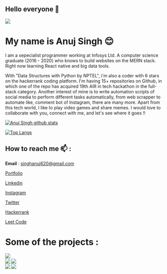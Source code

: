 ## Hello everyone 👋</br> 
![](https://komarev.com/ghpvc/?username=singhanuj620&color=green)


# My name is Anuj Singh :blush: </br>


I am a sepecialist programmer working at Infosys Ltd. A computer science graduate (2016 - 2020) who knows to build websites on the MERN stack. Right now learning React native and big data tools.

With "Data Structures with Python by NPTEL", i'm also a coder with 6 stars on the hackerrank coding platform. I'm having 15+ repositories on Github, in which one of the repo has acquired 19th AIR in tech hackathon in the full-stack category. Another interest of mine is to write automation scripts of social media to perform different tasks automatically, from web scrapper to automate like, comment bot of Instagram, there are many more. Apart from this tech world, I like to play video games and share memes. I would love to collaborate with you, connect with me, and let's see where it goes !!


[![Anuj Singh github stats](https://github-readme-stats.vercel.app/api?username=singhanuj620&show_icons=true&theme=tokyonight)](https://github.com/singhanuj620)

[![Top Langs](https://github-readme-stats.vercel.app/api/top-langs/?username=singhanuj620)](https://github.com/singhanuj620)

## How to reach me :mailbox: :

**Email** : singhanuj620@gmail.com

[Portfolio](https://anujportfolio.herokuapp.com/)

[Linkedin](https://www.linkedin.com/in/anuj-singh-007/)

[Instagram](https://instagram.com/anujcodeop)

[Twitter](https://twitter.com/singhanuj620)

[Hackerrank](https://www.hackerrank.com/singhanuj)

[Leet Code](https://leetcode.com/singhanuj620/)



# Some of the projects :

<a href="https://github.com/singhanuj620/git_firebase_api">
  <img align="left" src="https://github-readme-stats.vercel.app/api/pin/?username=singhanuj620&repo=git_firebase_api" />
</a>
</br>
<a href="https://github.com/singhanuj620/freecodecamp_scrap">
  <img align="left" src="https://github-readme-stats.vercel.app/api/pin/?username=singhanuj620&repo=freecodecamp_scrap" />
</a>
<a href="https://github.com/singhanuj620/yelpcamp">
  <img align="left" src="https://github-readme-stats.vercel.app/api/pin/?username=singhanuj620&repo=yelpcamp" />
</a>
</br>
<a href="https://github.com/singhanuj620/likeComment_instagramBot">
  <img align="left" src="https://github-readme-stats.vercel.app/api/pin/?username=singhanuj620&repo=likeComment_instagramBot" />
</a>
<a href="https://github.com/singhanuj620/instabot-uploadphoto">
  <img align="left" src="https://github-readme-stats.vercel.app/api/pin/?username=singhanuj620&repo=instabot-uploadphoto" />
</a>
